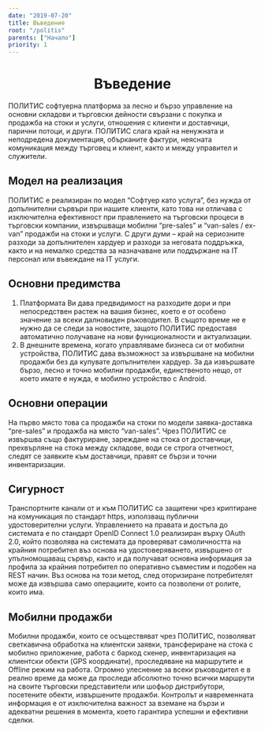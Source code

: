 ```yaml
---
date: "2019-07-20"
title: Въведение
root: "/politis"
parents: ["Начало"]
priority: 1
---
```

<h1 align="center">
  Въведение
</h1>

ПОЛИТИС софтуерна платформа за лесно и бързо управление на основни складови и търговски дейности свързани с покупка и продажба на стоки и услуги, отношения с клиенти и доставчици, парични потоци, и други.
ПОЛИТИС слага край на ненужната и неподредена документация, обърканите фактури, неясната комуникация между търговец и клиент, както и между управител и служители.

## Модел на реализация

ПОЛИТИС е реализиран по модел “Софтуер като услуга”, без нужда от допълнителни сървъри при нашите клиенти, като това ни отличава с изключителна ефективност при правлението на търговски процеси в търговски компании, извършващи мобилни “pre-sales” и “van-sales / ex-van” продажби на стоки и услуги. С други думи – край на сериозните разходи за допълнителен хардуер и разходи за неговата поддръжка, както и на немалко средства за назначаване или поддържане на IT персонал или въвеждане на IT услуги.

## Основни предимства

1. Платформата Ви дава предвидимост на разходите дори и при непосредствен растеж на вашия бизнес, което е от особено значение за всеки далновиден ръководител. В същото време не е нужно да се следи за новостите, защото ПОЛИТИС предоставя автоматично получаване на нови функционалности и актуализации.
2. В днешните времена, когато управляваме бизнеса си от мобилни устройства, ПОЛИТИС дава възможност за извършване на мобилни продажби без да купувате допълнителен хардуер. За да извършвате бързо, лесно и точно мобилни продажби, единственото нещо, от което имате е нужда, е мобилно устройство с Android.

## Основни операции

На първо място това са продажби на стоки по модели заявка-доставка “pre-sales” и продажба на място “van-sales”. Чрез ПОЛИТИС се извършва също фактуриране, зареждане на стока от доставчици, прехвърляне на стока между складове, води се строга oтчетност, следят се заявките към доставчици, правят се бързи и точни инвентаризации.

## Сигурност

Транспортните канали от и към ПОЛИТИС са защитени чрез криптиране на комуникация по стандарт https, използващ публични удостоверителни услуги.
Управлението на правата и достъпа до системата е по стандарт OpenID Connect 1.0 реализиран върху OAuth 2.0, който позволява на системата да проверяват самоличността на крайния потребител въз основа на удостоверяването, извършено от упълномощаващ сървър, както и да получават основна информация за профила за крайния потребител по оперативно съвместим и подобен на REST начин. Въз основа на този метод, след оторизиране потребителят може да извършва само операциите, които са позволени от ролите, които има.

## Мобилни продажби

Мобилни продажби, които се осъществяват чрез ПОЛИТИС, позволяват светкавична обработка на клиентски заявки, трансфериране на стока с мобилно приложение, работа с баркод скенер, инвентаризация на клиентски обекти (GPS координати), проследяване на маршрутите и Offline режим на работа.
Огромно улеснение за всеки ръководител е в реално време да може да проследи абсолютно точно всички маршрути на своите търговски представители или шофьор дистрибутори, посетените обекти, извършените продажби.
Контролът и навременната информация е от изключителна важност за вземане на бързи и адекватни решения в момента, което гарантира успешни и ефективни сделки.